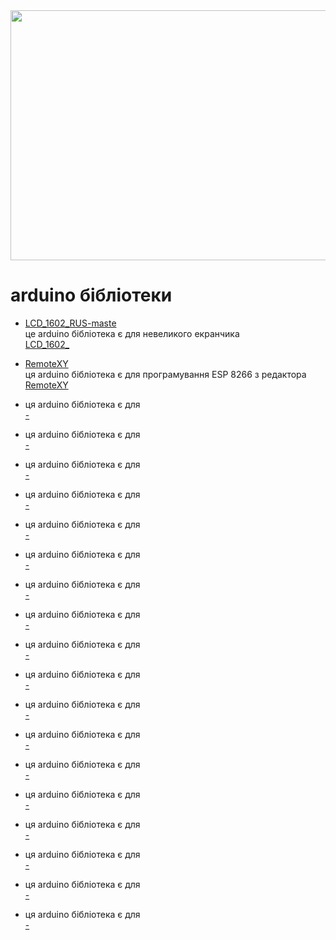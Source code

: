 <html>
    <head>
    <link rel="stylesheet" href="style.css"/>
        <title>arduino бібліотеки</title>
    </head>
<body>
    <img src="https://cdn-ssl-devio-img.classmethod.jp/wp-content/uploads/2021/04/arduino-logo.jpg" width="1500px" height="400px/"position: absolute;
width: 512px;
height: 512px;
left: 468px;
top: 0px;>
    <h1>arduino бібліотеки </h1>
    <ul>
                  <p>  <li><nav><a href="https://drive.google.com/file/d/1OBP--R6UXi14gwpj92Sb23oyYJr1dBmD/view?usp=sharing">LCD_1602_RUS-maste</a></nav>
                        це arduino бібліотека є для невеликого екранчика <nav><a href="https://drive.google.com/drive/folders/1MAwPCHEaOBT2u5qTF35yW6i96RCKJccw?usp=sharing">LCD_1602_</a></nav>
                      </li></p>
                   <p>    <li><nav><a href="https://drive.google.com/file/d/19qXFfJ_KRVoBm1hCQoW4gqnK2HmYR5aA/view?usp=sharing">RemoteXY </a></nav>ця arduino бібліотека є для програмування ESP 8266 з редактора    <nav><a href="">RemoteXY</a></nav></li>
        <p>   <li><nav><a href=""></a></nav>
                        ця arduino бібліотека є для   <nav><a href="">-</a></nav></li></p>
       <p>    <li><nav><a href=""></a></nav>
                        ця arduino бібліотека є для   <nav><a href="">-</a></nav></li></p>
       <p>    <li><nav><a href=""></a></nav>
                        ця arduino бібліотека є для   <nav><a href="">-</a></nav></li></p>
     <p>      <li><nav><a href=""></a></nav>
                        ця arduino бібліотека є для   <nav><a href="">-</a></nav></li></p>
     <p>      <li><nav><a href=""></a></nav>
                        ця arduino бібліотека є для   <nav><a href="">-</a></nav></li></p>
     <p>      <li><nav><a href=""></a></nav>
                        ця arduino бібліотека є для  <nav><a href="">-</a></nav></li></p>
     <p>      <li><nav><a href=""></a></nav>
                        ця arduino бібліотека є для   <nav><a href="">-</a></nav></li></p> 
     <p>      <li><nav><a href=""></a></nav>
                        ця arduino бібліотека є для  <nav><a href="">-</a></nav></li></p>
     <p>      <li><nav><a href=""></a></nav>
                        ця arduino бібліотека є для  <nav><a href="">-</a></nav></li></p>
      <p>     <li><nav><a href=""></a></nav>
                        ця arduino бібліотека є для  <nav><a href="">-</a></nav></li></p>
   <p>        <li><nav><a href=""></a></nav>
                        ця arduino бібліотека є для  <nav><a href="">-</a></nav></li></p>
      <p>     <li><nav><a href=""></a></nav>
                        ця arduino бібліотека є для  <nav><a href="">-</a></nav></li></p>
   <p>        <li><nav><a href=""></a></nav>
                        ця arduino бібліотека є для  <nav><a href="">-</a></nav></li></p>
     <p>      <li><nav><a href=""></a></nav>
                        ця arduino бібліотека є для <nav><a href="">-</a></nav></li></p>
     <p>      <li><nav><a href=""></a></nav>
                        ця arduino бібліотека є для <nav><a href="">-</a></nav></li></p>
     <p>      <li><nav><a href=""></a></nav>
                        ця arduino бібліотека є для <nav><a href="">-</a></nav></li></p>
     <p>      <li><nav><a href=""></a></nav>
                        ця arduino бібліотека є для  <nav><a href="">-</a></nav></li></p>
     <p>      <li><nav><a href=""></a></nav>
                        ця arduino бібліотека є для  <nav><a href="">-</a></nav></li></p>
                </ul>
</body>
</html>

